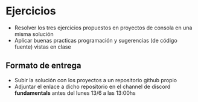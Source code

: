 # Ejercicios

- Resolver los tres ejercicios propuestos en proyectos de consola en una misma solución
- Aplicar buenas practicas programación y sugerencias (de código fuente) vistas en clase 

## Formato de entrega

- Subir la solución con los proyectos a un repositorio github propio
- Adjuntar el enlace a dicho repositorio en el channel de discord **fundamentals** antes del lunes 13/6 a las 13:00hs
